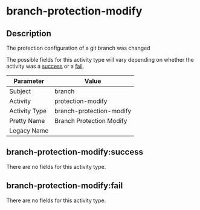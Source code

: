 branch-protection-modify
========================

Description
-----------
The protection configuration of a git branch was changed

The possible fields for this activity type will vary depending on whether the activity was a [success](#branch-protection-modifysuccess) or a [fail](#branch-protection-modifyfail).

| Parameter     | Value                    |
| ------------- | ------------------------ |
| Subject       | branch                   |
| Activity      | protection-modify        |
| Activity Type | branch-protection-modify |
| Pretty Name   | Branch Protection Modify |
| Legacy Name   |                          |

branch-protection-modify:success
--------------------------------

There are no fields for this activity type.


branch-protection-modify:fail
-----------------------------

There are no fields for this activity type.
